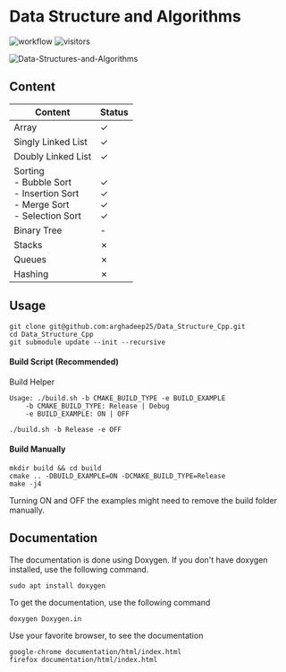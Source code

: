 # Data Structure and Algorithms

![workflow](https://github.com/arghadeep25/Data-Structures-and-Algorithms/actions/workflows/cmake.yml/badge.svg)
![visitors](https://api.visitorbadge.io/api/visitors?path=https%3A%2F%2Fgithub.com%2Farghadeep25%2FData-Structures-and-Algorithms&countColor=%23263759)

![Data-Structures-and-Algorithms](https://socialify.git.ci/arghadeep25/Data-Structures-and-Algorithms/image?description=1&font=Inter&forks=1&language=1&name=1&owner=1&pattern=Charlie%20Brown&stargazers=1&theme=Dark)


## Content

| Content                                                                                  | Status                                          |
|------------------------------------------------------------------------------------------|-------------------------------------------------|
| Array                                                                                    | &check;                                         |
| Singly Linked List                                                                       | &check;                                         |
| Doubly Linked List                                                                       | &check;                                         |
| Sorting<br/> - Bubble Sort<br/> - Insertion Sort<br/> - Merge Sort<br/> - Selection Sort | <br/>&check;<br/>&check;<br/>&check;<br/>&check; |
| Binary Tree                                                                              | -                                               |
| Stacks                                                                                   | &cross;                                         |
| Queues                                                                                   | &cross;                                         |
| Hashing                                                                                  | &cross;                                         |



## Usage

```
git clone git@github.com:arghadeep25/Data_Structure_Cpp.git
cd Data_Structure_Cpp
git submodule update --init --recursive 
```


#### Build Script (Recommended)
Build Helper
```
Usage: ./build.sh -b CMAKE_BUILD_TYPE -e BUILD_EXAMPLE
	-b CMAKE_BUILD_TYPE: Release | Debug
	-e BUILD_EXAMPLE: ON | OFF
```
```
./build.sh -b Release -e OFF
```


#### Build Manually 
```
mkdir build && cd build
cmake .. -DBUILD_EXAMPLE=ON -DCMAKE_BUILD_TYPE=Release
make -j4
```

Turning ON and OFF the examples might need to remove the build folder manually.

## Documentation
The documentation is done using Doxygen. If you don't have doxygen installed, use the following command.
```
sudo apt install doxygen
```

To get the documentation, use the following command

```
doxygen Doxygen.in
```

Use your favorite browser, to see the documentation

```
google-chrome documentation/html/index.html
firefox documentation/html/index.html
```